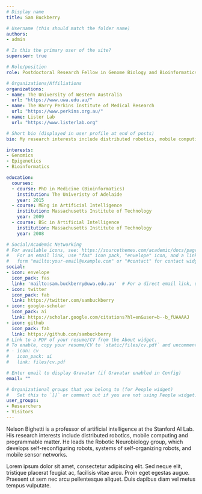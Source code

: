 ```yaml
---
# Display name
title: Sam Buckberry

# Username (this should match the folder name)
authors:
- admin

# Is this the primary user of the site?
superuser: true

# Role/position
role: Postdoctoral Research Fellow in Genome Biology and Bioinformatics

# Organizations/Affiliations
organizations:
- name: The University of Western Australia
  url: "https://www.uwa.edu.au/"
- name: The Harry Perkins Institute of Medical Research
  url: "https://www.perkins.org.au/"
- name: Lister Lab
  url: "https://www.listerlab.org"

# Short bio (displayed in user profile at end of posts)
bio: My research interests include distributed robotics, mobile computing and programmable matter.

interests:
- Genomics
- Epigenetics
- Bioinformatics

education:
  courses:
  - course: PhD in Medicine (Bioinformatics)
    institution: The Univeristy of Adelaide
    year: 2015
  - course: MEng in Artificial Intelligence
    institution: Massachusetts Institute of Technology
    year: 2009
  - course: BSc in Artificial Intelligence
    institution: Massachusetts Institute of Technology
    year: 2008

# Social/Academic Networking
# For available icons, see: https://sourcethemes.com/academic/docs/page-builder/#icons
#   For an email link, use "fas" icon pack, "envelope" icon, and a link in the
#   form "mailto:your-email@example.com" or "#contact" for contact widget.
social:
- icon: envelope
  icon_pack: fas
  link: 'mailto:sam.buckberry@uwa.edu.au'  # For a direct email link, use "mailto:sam.buckberry@uwa.edu.au".
- icon: twitter
  icon_pack: fab
  link: https://twitter.com/sambuckberry
- icon: google-scholar
  icon_pack: ai
  link: https://scholar.google.com/citations?hl=en&user=b--b_fUAAAAJ
- icon: github
  icon_pack: fab
  link: https://github.com/sambuckberry
# Link to a PDF of your resume/CV from the About widget.
# To enable, copy your resume/CV to `static/files/cv.pdf` and uncomment the lines below.
# - icon: cv
#   icon_pack: ai
#   link: files/cv.pdf

# Enter email to display Gravatar (if Gravatar enabled in Config)
email: ""

# Organizational groups that you belong to (for People widget)
#   Set this to `[]` or comment out if you are not using People widget.
user_groups:
- Researchers
- Visitors
---
```


Nelson Bighetti is a professor of artificial intelligence at the Stanford AI Lab. His research interests include distributed robotics, mobile computing and programmable matter. He leads the Robotic Neurobiology group, which develops self-reconfiguring robots, systems of self-organizing robots, and mobile sensor networks.

Lorem ipsum dolor sit amet, consectetur adipiscing elit. Sed neque elit, tristique placerat feugiat ac, facilisis vitae arcu. Proin eget egestas augue. Praesent ut sem nec arcu pellentesque aliquet. Duis dapibus diam vel metus tempus vulputate.
